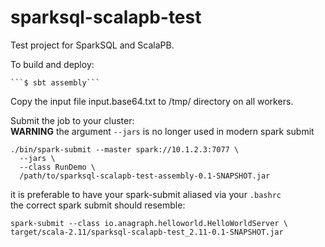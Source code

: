 # sparksql-scalapb-test

Test project for SparkSQL and ScalaPB.

To build and deploy:

    ```$ sbt assembly```

Copy the input file input.base64.txt to /tmp/ directory on all workers.

Submit the job to your cluster:  
**WARNING**
the argument `--jars` is no longer used in modern spark submit

    ./bin/spark-submit --master spark://10.1.2.3:7077 \
      --jars \
      --class RunDemo \
      /path/to/sparksql-scalapb-test-assembly-0.1-SNAPSHOT.jar



it is preferable to have your spark-submit aliased via your `.bashrc`  
the correct spark submit should resemble: 

    spark-submit --class io.anagraph.helloworld.HelloWorldServer \
    target/scala-2.11/sparksql-scalapb-test_2.11-0.1-SNAPSHOT.jar